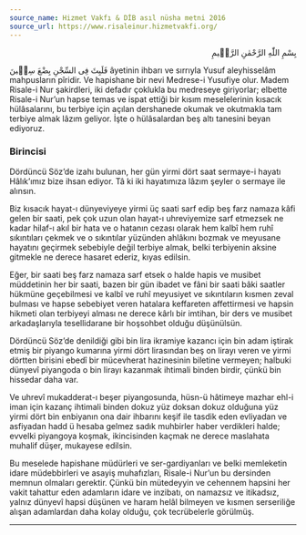 ```yaml
---
source_name: Hizmet Vakfı & DİB asıl nüsha metni 2016
source_url: https://www.risaleinur.hizmetvakfi.org/
---
```

<p class="arabic" dir="rtl">بِسْمِ اللّٰهِ الرَّحْمٰنِ الرَّحٖيمِ</p>

<span class="arabic" dir="rtl">فَلَبِثَ فِى السِّجْنِ بِضْعَ سِنٖينَ</span> âyetinin ihbarı ve sırrıyla Yusuf aleyhisselâm mahpusların pîridir. Ve hapishane bir nevi Medrese-i Yusufiye olur. Madem Risale-i Nur şakirdleri, iki defadır çoklukla bu medreseye giriyorlar; elbette Risale-i Nur’un hapse temas ve ispat ettiği bir kısım meselelerinin kısacık hülâsalarını, bu terbiye için açılan dershanede okumak ve okutmakla tam terbiye almak lâzım geliyor. İşte o hülâsalardan beş altı tanesini beyan ediyoruz.

### Birincisi
Dördüncü Söz’de izahı bulunan, her gün yirmi dört saat sermaye-i hayatı Hâlık’ımız bize ihsan ediyor. Tâ ki iki hayatımıza lâzım şeyler o sermaye ile alınsın.

Biz kısacık hayat-ı dünyeviyeye yirmi üç saati sarf edip beş farz namaza kâfi gelen bir saati, pek çok uzun olan hayat-ı uhreviyemize sarf etmezsek ne kadar hilaf-ı akıl bir hata ve o hatanın cezası olarak hem kalbî hem ruhî sıkıntıları çekmek ve o sıkıntılar yüzünden ahlâkını bozmak ve meyusane hayatını geçirmek sebebiyle değil terbiye almak, belki terbiyenin aksine gitmekle ne derece hasaret ederiz, kıyas edilsin.

Eğer, bir saati beş farz namaza sarf etsek o halde hapis ve musibet müddetinin her bir saati, bazen bir gün ibadet ve fâni bir saati bâki saatler hükmüne geçebilmesi ve kalbî ve ruhî meyusiyet ve sıkıntıların kısmen zeval bulması ve hapse sebebiyet veren hatalara keffareten affettirmesi ve hapsin hikmeti olan terbiyeyi alması ne derece kârlı bir imtihan, bir ders ve musibet arkadaşlarıyla tesellidarane bir hoşsohbet olduğu düşünülsün.

Dördüncü Söz’de denildiği gibi bin lira ikramiye kazancı için bin adam iştirak etmiş bir piyango kumarına yirmi dört lirasından beş on lirayı veren ve yirmi dörtten birisini ebedî bir mücevherat hazinesinin biletine vermeyen; halbuki dünyevî piyangoda o bin lirayı kazanmak ihtimali binden birdir, çünkü bin hissedar daha var.

Ve uhrevî mukadderat-ı beşer piyangosunda, hüsn-ü hâtimeye mazhar ehl-i iman için kazanç ihtimali binden dokuz yüz doksan dokuz olduğuna yüz yirmi dört bin enbiyanın ona dair ihbarını keşif ile tasdik eden evliyadan ve asfiyadan hadd ü hesaba gelmez sadık muhbirler haber verdikleri halde; evvelki piyangoya koşmak, ikincisinden kaçmak ne derece maslahata muhalif düşer, mukayese edilsin.

Bu meselede hapishane müdürleri ve ser-gardiyanları ve belki memleketin idare müdebbirleri ve asayiş muhafızları, Risale-i Nur’un bu dersinden memnun olmaları gerektir. Çünkü bin mütedeyyin ve cehennem hapsini her vakit tahattur eden adamların idare ve inzibatı, on namazsız ve itikadsız, yalnız dünyevî hapsi düşünen ve haram helâl bilmeyen ve kısmen serseriliğe alışan adamlardan daha kolay olduğu, çok tecrübelerle görülmüş.

***

